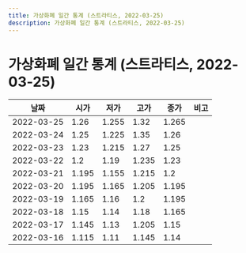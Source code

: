 ```yaml
---
title: 가상화폐 일간 통계 (스트라티스, 2022-03-25)
description: 가상화폐 일간 통계 (스트라티스, 2022-03-25)
---
```


가상화폐 일간 통계 (스트라티스, 2022-03-25)
===

|날짜|시가|저가|고가|종가|비고|
|--|--|--|--|--|--|
|2022-03-25|1.26|1.255|1.32|1.265|    |
|2022-03-24|1.25|1.225|1.35|1.26|    |
|2022-03-23|1.23|1.215|1.27|1.25|    |
|2022-03-22|1.2|1.19|1.235|1.23|    |
|2022-03-21|1.195|1.155|1.215|1.2|    |
|2022-03-20|1.195|1.165|1.205|1.195|    |
|2022-03-19|1.165|1.16|1.2|1.195|    |
|2022-03-18|1.15|1.14|1.18|1.165|    |
|2022-03-17|1.145|1.13|1.205|1.15|    |
|2022-03-16|1.115|1.11|1.145|1.14|    |
